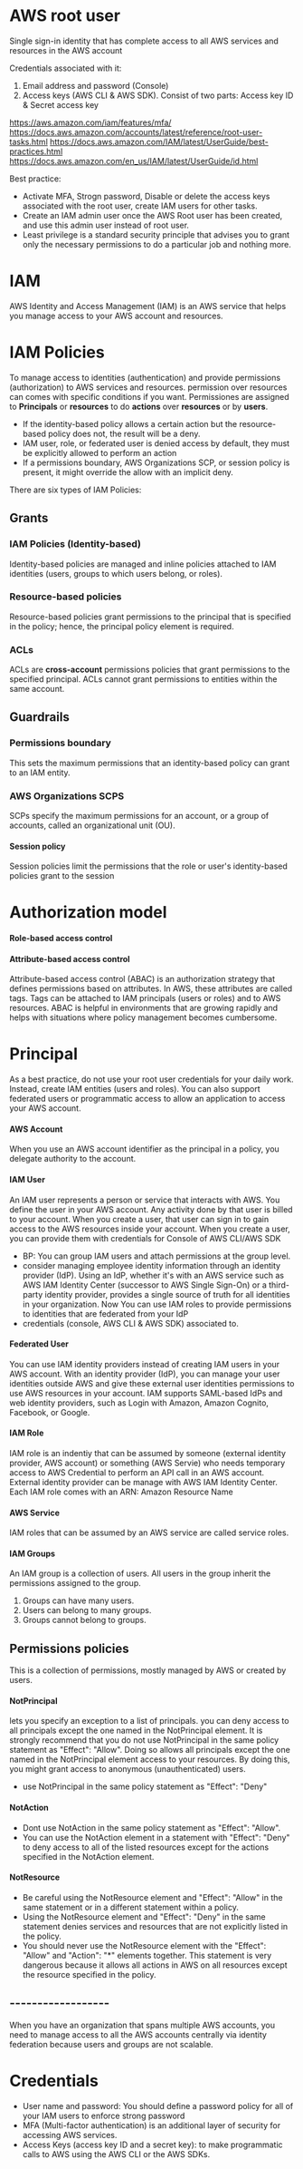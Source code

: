
# AWS root user
Single sign-in identity that has complete access to all AWS services and resources in the AWS account

Credentials associated with it: 
1. Email address and password (Console)
2. Access keys (AWS CLI & AWS SDK). Consist of two parts: Access key ID & Secret access key

https://aws.amazon.com/iam/features/mfa/
https://docs.aws.amazon.com/accounts/latest/reference/root-user-tasks.html
https://docs.aws.amazon.com/IAM/latest/UserGuide/best-practices.html
https://docs.aws.amazon.com/en_us/IAM/latest/UserGuide/id.html

Best practice:
- Activate MFA, Strogn password, Disable or delete the access keys associated with the root user, create IAM users for other tasks. 
- Create an IAM admin user once the AWS Root user has been created, and use this admin user instead of root user.
- Least privilege is a standard security principle that advises you to grant only the necessary permissions to do a particular job and nothing more.

# IAM 

AWS Identity and Access Management (IAM) is an AWS service that helps you manage access to your AWS account and resources.

# IAM Policies
To manage access to identities (authentication) and provide permissions (authorization) to AWS services and resources.
permission over resources can comes with specific conditions if you want. Permissiones are assigned to **Principals** or **resources** to do **actions** over **resources** or by **users**. 
- If the identity-based policy allows a certain action but the resource-based policy does not, the result will be a deny.
- IAM user, role, or federated user is denied access by default, they must be explicitly allowed to perform an action
- If a permissions boundary, AWS Organizations SCP, or session policy is present, it might override the allow with an implicit deny.

There are six types of IAM Policies:
## Grants
### IAM Policies (Identity-based)
Identity-based policies are managed and inline policies attached to IAM identities (users, groups to which users belong, or roles).
### Resource-based policies
Resource-based policies grant permissions to the principal that is specified in the policy; hence, the principal policy element is required. 
### ACLs
ACLs are **cross-account** permissions policies that grant permissions to the specified principal. ACLs cannot grant permissions to entities within the same account.

## Guardrails
### Permissions boundary
This sets the maximum permissions that an identity-based policy can grant to an IAM entity. 
### AWS Organizations SCPS
SCPs specify the maximum permissions for an account, or a group of accounts, called an organizational unit (OU). 
#### Session policy
Session policies limit the permissions that the role or user's identity-based policies grant to the session

# Authorization model

#### Role-based access control
#### Attribute-based access control
Attribute-based access control (ABAC) is an authorization strategy that defines permissions based on attributes. In AWS, these attributes are called tags. Tags can be attached to IAM principals (users or roles) and to AWS resources.  ABAC is helpful in environments that are growing rapidly and helps with situations where policy management becomes cumbersome.

# Principal
As a best practice, do not use your root user credentials for your daily work. Instead, create IAM entities (users and roles). You can also support federated users or programmatic access to allow an application to access your AWS account.

#### AWS Account
When you use an AWS account identifier as the principal in a policy, you delegate authority to the account.
#### IAM User
An IAM user represents a person or service that interacts with AWS. You define the user in your AWS account. Any activity done by that user is billed to your account. When you create a user, that user can sign in to gain access to the AWS resources inside your account. When you create a user, you can provide them with credentials for Console of AWS CLI/AWS SDK

- BP: You can group IAM users and attach permissions at the group level.
- consider managing employee identity information through an identity provider (IdP). Using an IdP, whether it's with an AWS service such as AWS IAM Identity Center (successor to AWS Single Sign-On) or a third-party identity provider, provides a single source of truth for all identities in your organization. Now You can use IAM roles to provide permissions to identities that are federated from your IdP
- credentials (console, AWS CLI & AWS SDK) associated to.
#### Federated User
You can use IAM identity providers instead of creating IAM users in your AWS account. With an identity provider (IdP), you can manage your user identities outside AWS and give these external user identities permissions to use AWS resources in your account. IAM supports SAML-based IdPs and web identity providers, such as Login with Amazon, Amazon Cognito, Facebook, or Google. 
#### IAM Role
IAM role is an indentiy that can be assumed by someone (external identity provider, AWS account) or something (AWS Servie) who needs temporary access to AWS Credential to perform an API call in an AWS account. 
External identity provider can be manage with AWS IAM Identity Center. 
Each IAM role comes with an ARN: Amazon Resource Name
#### AWS Service
IAM roles that can be assumed by an AWS service are called service roles.
#### IAM Groups
An IAM group is a collection of users. All users in the group inherit the permissions assigned to the group. 
1. Groups can have many users.
2. Users can belong to many groups.
3. Groups cannot belong to groups.


## Permissions policies 
This is a collection of permissions, mostly managed by AWS or created by users.

#### NotPrincipal
lets you specify an exception to a list of principals. you can deny access to all principals except the one named in the NotPrincipal element. It is strongly recommend that you do not use NotPrincipal in the same policy statement as "Effect": "Allow". Doing so allows all principals except the one named in the NotPrincipal element access to your resources. By doing this, you might grant access to anonymous (unauthenticated) users.
- use NotPrincipal in the same policy statement as "Effect": "Deny"

#### NotAction
- Dont use NotAction in the same policy statement as "Effect": "Allow".
- You can use the NotAction element in a statement with "Effect": "Deny" to deny access to all of the listed resources except for the actions specified in the NotAction element. 
#### NotResource 
- Be careful using the NotResource element and "Effect": "Allow" in the same statement or in a different statement within a policy. 
- Using the NotResource element and "Effect": "Deny" in the same statement denies services and resources that are not explicitly listed in the policy.
- You should never use the NotResource element with the "Effect": "Allow" and "Action": "*" elements together. This statement is very dangerous because it allows all actions in AWS on all resources except the resource specified in the policy.


## ------------------

When you have an organization that spans multiple AWS accounts, you need to manage access to all the AWS accounts centrally via identity federation because users and groups are not scalable. 

# Credentials
- User name and password: You should define a password policy for all of your IAM users to enforce strong password
- MFA (Multi-factor authentication) is an additional layer of security for accessing AWS services.
- Access Keys (access key ID and a secret key):  to make programmatic calls to AWS using the AWS CLI or the AWS SDKs.